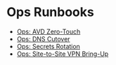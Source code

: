 # Ops Runbooks

- [Ops: AVD Zero-Touch](../ops/ops-avd-zero-touch.md)
- [Ops: DNS Cutover](../ops/ops-dns-cutover.md)
- [Ops: Secrets Rotation](../ops/ops-secrets-rotation.md)
- [Ops: Site-to-Site VPN Bring-Up](../ops/ops-vpn-bringup.md)
